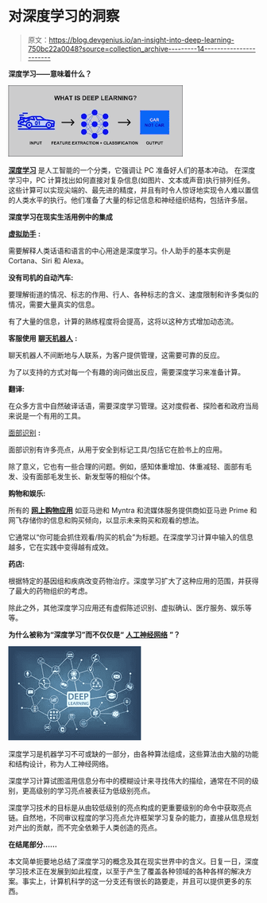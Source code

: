 # 对深度学习的洞察

> 原文：<https://blog.devgenius.io/an-insight-into-deep-learning-750bc22a0048?source=collection_archive---------14----------------------->

**深度学习——意味着什么？**

![](img/f5a9f68b03365494df0cfa498ab510bb.png)

[**深度学习**](https://machinelearningmastery.com/what-is-deep-learning/) 是人工智能的一个分类，它强调让 PC 准备好人们的基本冲动。
在深度学习中，PC 计算找出如何直接对复杂信息(如图片、文本或声音)执行排列任务。这些计算可以实现尖端的、最先进的精度，并且有时令人惊讶地实现令人难以置信的人类水平的执行。他们准备了大量的标记信息和神经组织结构，包括许多层。

**深度学习在现实生活用例中的集成**

[**虚拟助手**](https://prisma.ai/wireless-and-contactless-solutions.html) **:**

需要解释人类话语和语言的中心用途是深度学习。仆人助手的基本实例是 Cortana、Siri 和 Alexa。

**没有司机的自动汽车:**

要理解街道的情况、标志的作用、行人、各种标志的含义、速度限制和许多类似的情况，需要大量真实的信息。

有了大量的信息，计算的熟练程度将会提高，这将以这种方式增加动态流。

**客服使用** [**聊天机器人**](https://prisma.ai/prisma-solutions.html) **:**

聊天机器人不间断地与人联系，为客户提供管理，这需要可靠的反应。

为了以支持的方式对每一个有趣的询问做出反应，需要深度学习来准备计算。

**翻译:**

在众多方言中自然破译话语，需要深度学习管理。这对度假者、探险者和政府当局来说是一个有用的工具。

[面部识别](https://prisma.ai/products.html) **:**

面部识别有许多亮点，从用于安全到标记工具/包括它在脸书上的应用。

除了意义，它也有一些合理的问题。例如，感知体重增加、体重减轻、面部有毛发、没有面部毛发生长、新发型等的相似个体。

**购物和娱乐:**

所有的 [**网上购物应用**](https://snap2life.in/) 如亚马逊和 Myntra 和流媒体服务提供商如亚马逊 Prime 和网飞存储你的信息和购买倾向，以显示未来购买和观看的想法。

它通常以“你可能会抓住观看/购买的机会”为标题。在深度学习计算中输入的信息越多，它在实践中变得越有成效。

**药店:**

根据特定的基因组和疾病改变药物治疗。深度学习扩大了这种应用的范围，并获得了最大的药物组织的考虑。

除此之外，其他深度学习应用还有虚假陈述识别、虚拟确认、医疗服务、娱乐等等。

**为什么被称为“深度学习”而不仅仅是“** [**人工神经网络**](https://prisma.ai/core-algorithm.html) **”？**

![](img/65149ddb6a54909a16c61b56ad9a76b0.png)

深度学习是机器学习不可或缺的一部分，由各种算法组成，这些算法由大脑的功能和结构设计，称为人工神经网络。

深度学习计算试图滥用信息分布中的模糊设计来寻找伟大的描绘，通常在不同的级别，更高级别的学习亮点被表征为低级别亮点。

深度学习技术的目标是从由较低级别的亮点构成的更重要级别的命令中获取亮点链。自然地，不同审议程度的学习亮点允许框架学习复杂的能力，直接从信息规划对产出的贡献，而不完全依赖于人类创造的亮点。

**在结尾部分……**

本文简单扼要地总结了深度学习的概念及其在现实世界中的含义。日复一日，深度学习技术正在发展到如此程度，以至于产生了覆盖各种领域的各种各样的解决方案。事实上，计算机科学的这一分支还有很长的路要走，并且可以提供更多的东西。